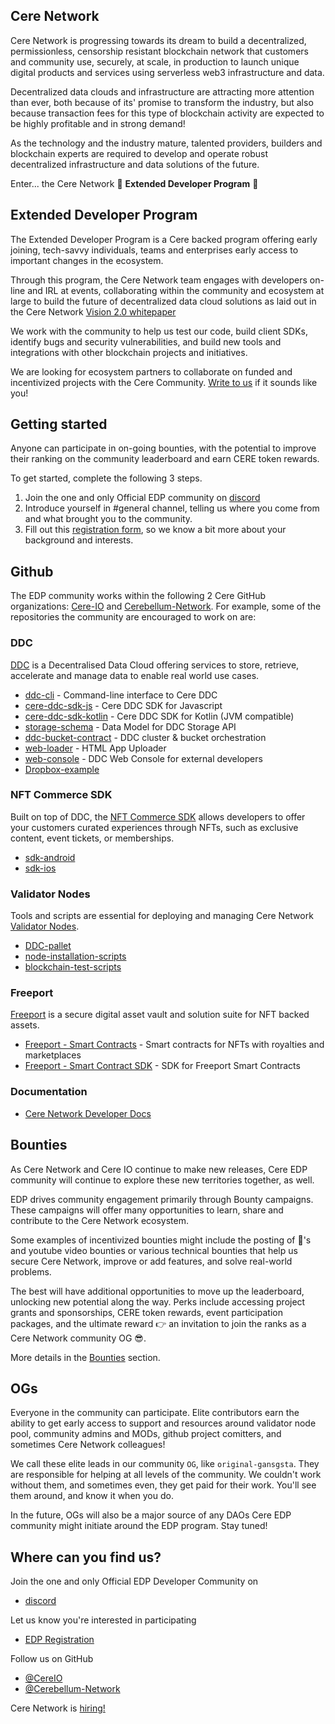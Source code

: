 ## Cere Network

Cere Network is progressing towards its dream to build a decentralized, permissionless, censorship resistant blockchain network that customers and community use, securely, at scale, in production to launch unique digital products and services using serverless web3 infrastructure and data. 

Decentralized data clouds and infrastructure are attracting more attention than ever, both because of its' promise to transform the industry, but also because transaction fees for this type of blockchain activity are expected to be highly profitable and in strong demand!

As the technology and the industry mature, talented providers, builders and blockchain experts are required to develop and operate robust decentralized infrastructure and data solutions of the future.

Enter... the Cere Network 🎉 **Extended Developer Program** 🎉

## Extended Developer Program ##

The Extended Developer Program is a Cere backed program offering early joining, tech-savvy individuals, teams and enterprises early access to important changes in the ecosystem. 

Through this program, the Cere Network team engages with developers on-line and IRL at events, collaborating within the community and ecosystem at large to build the future of decentralized data cloud solutions as laid out in the Cere Network [Vision 2.0 whitepaper](https://cere.network/cere-vision-2-0/)

We work with the community to help us test our code, build client SDKs, identify bugs and security vulnerabilities, and build new tools and integrations with other blockchain projects and initiatives. 

We are looking for ecosystem partners to collaborate on funded and incentivized projects with the Cere Community. [Write to us](mailto:chris.ward@cere.network) if it sounds like you!

## Getting started

Anyone can participate in on-going bounties, with the potential to improve their ranking on the community leaderboard and earn CERE token rewards. 

To get started, complete the following 3 steps.

1. Join the one and only Official EDP community on [discord](https://discord.gg/bFv6jkpK8N)
2. Introduce yourself in #general channel, telling us where you come from and what brought you to the community.
3. Fill out this [registration form](https://phxvzka9qop.typeform.com/to/AH5HJJKP), so we know a bit more about your background and interests.

## Github ##
The EDP community works within the following 2 Cere GitHub organizations: [Cere-IO](https://github.com/cere-io) and [Cerebellum-Network](https://github.com/Cerebellum-Network).  For example, some of the repositories the community are encouraged to work on are:

### DDC ###
[DDC](https://docs.cere.network/ddc/overview) is a Decentralised Data Cloud offering services to store, retrieve, accelerate and manage data to enable real world use cases.
- [ddc-cli](https://github.com/Cerebellum-Network/ddc-cli) - Command-line interface to Cere DDC
- [cere-ddc-sdk-js](https://github.com/Cerebellum-Network/cere-ddc-sdk-js) - Cere DDC SDK for Javascript
- [cere-ddc-sdk-kotlin](https://github.com/Cerebellum-Network/cere-ddc-sdk-kotlin) - Cere DDC SDK for Kotlin (JVM compatible)
- [storage-schema](https://docs.cere.network/ddc/protocols/storage-schema) - Data Model for DDC Storage API
- [ddc-bucket-contract](https://github.com/Cerebellum-Network/ddc-bucket-contract) - DDC cluster & bucket orchestration
- [web-loader](https://github.com/Cerebellum-Network/web-loader) - HTML App Uploader
- [web-console](https://github.com/Cerebellum-Network/ddc-web-console) - DDC Web Console for external developers
- [Dropbox-example](https://github.com/Cerebellum-Network/debox)

### NFT Commerce SDK ###
Built on top of DDC, the [NFT Commerce SDK](https://docs.cere.network/ddc/integration/integration-sdk) allows developers to offer your customers curated experiences through NFTs, such as exclusive content, event tickets, or memberships.
- [sdk-android](https://github.com/cere-io/sdk-android)
- [sdk-ios](https://github.com/cere-io/sdk-ios)

### Validator Nodes ###
Tools and scripts are essential for deploying and managing Cere Network [Validator Nodes](https://docs.cere.network/node/install-and-update/start-a-node).
- [DDC-pallet](https://github.com/Cerebellum-Network/ddc-pallet)
- [node-installation-scripts](https://github.com/Cerebellum-Network/nodes-installation-scripts)
- [blockchain-test-scripts](https://github.com/Cerebellum-Network/test-scripts)

### Freeport ###
[Freeport](https://cere.network/freeport/) is a secure digital asset vault and solution suite for NFT backed assets.
- [Freeport - Smart Contracts](https://github.com/Cerebellum-Network/Freeport-Smart-Contracts) - Smart contracts for NFTs with royalties and marketplaces
- [Freeport - Smart Contract SDK](https://github.com/Cerebellum-Network/Freeport-Smart-Contracts-SDK) - SDK for Freeport Smart Contracts

### Documentation ###
- [Cere Network Developer Docs](https://github.com/Cerebellum-Network/docs.cere.network)

## Bounties
As Cere Network and Cere IO continue to make new releases, Cere EDP community will continue to explore these new territories together, as well.

EDP drives community engagement primarily through Bounty campaigns. These campaigns will offer many opportunities to learn, share and contribute to the Cere Network ecosystem. 

Some examples of incentivized bounties might include the posting of 🧵's and youtube video bounties or various technical bounties that help us secure Cere Network, improve or add features, and solve real-world problems.

The best will have additional opportunities to move up the leaderboard, unlocking new potential along the way. Perks include accessing project grants and sponsorships, CERE token rewards, event participation packages, and the ultimate reward 👉 an invitation to join the ranks as a Cere Network community OG 😎.

More details in the [Bounties](bounties.md) section.

## OGs
Everyone in the community can participate. Elite contributors earn the ability to get early access to support and resources around validator node pool, community admins and MODs, github project comitters, and sometimes Cere Network colleagues! 

We call these elite leads in our community `OG`, like `original-gansgsta`.  They are responsible for helping at all levels of the community. We couldn't work without them, and sometimes even, they get paid for their work. You'll see them around, and know it when you do. 

In the future, OGs will also be a major source of any DAOs Cere EDP community might initiate around the EDP program. Stay tuned!

## Where can you find us? 
Join the one and only Official EDP Developer Community on 
- [discord](https://discord.gg/bFv6jkpK8N)

Let us know you're interested in participating
- [EDP Registration](https://phxvzka9qop.typeform.com/to/AH5HJJKP)

Follow us on GitHub 
- [@CereIO](https://github.com/cere-io) 
- [@Cerebellum-Network](https://github.com/Cerebellum-Network)

Cere Network is [hiring!](https://jobs.lever.co/cere-network)
